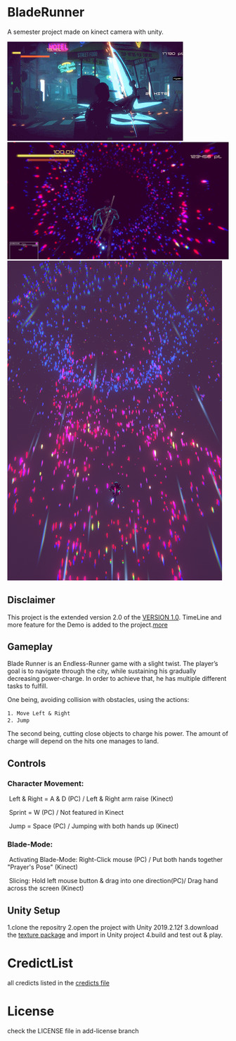 # BladeRunner
A semester project made on kinect camera with unity.


![gameplay](/slidesMaterials/Sample.gif) 
![hype](slidesMaterials/Hyperscene.png)
![running](/slidesMaterials/running.png)

## Disclaimer

This project is the extended version 2.0 of the [VERSION 1.0](https://github.com/hakrrr/Blade-Runner). TimeLine and more feature for the Demo is added to the project.[more](/add-license-1/LICENSE)

## Gameplay
Blade Runner is an Endless-Runner game with a slight twist. The player’s goal is to navigate through the city, while sustaining his gradually decreasing power-charge. In order to achieve that, he has multiple different tasks to fulfill. 

One being, avoiding collision with obstacles, using the actions: 

	1. Move Left & Right
	2. Jump

The second being, cutting close objects to charge his power. The amount of charge will depend on the hits one manages to land. 

## Controls

### Character Movement:

​	Left & Right = A & D (PC) / Left & Right arm raise (Kinect)

​	Sprint = W (PC) / Not featured in Kinect

​	Jump = Space (PC) / Jumping with both hands up (Kinect)

### Blade-Mode:

​	Activating Blade-Mode: Right-Click mouse (PC) / Put both hands together "Prayer's Pose" (Kinect)

​	Slicing: Hold left mouse button & drag into one direction(PC)/ Drag hand across the screen (Kinect)

## Unity Setup
1.clone the repositry
2.open the project with Unity 2019.2.12f
3.download the [texture package]() and import in Unity project
4.build and test out & play.

# CredictList
all credicts listed in the [credicts file](credicts.txt)

# License
check the LICENSE file in add-license branch

